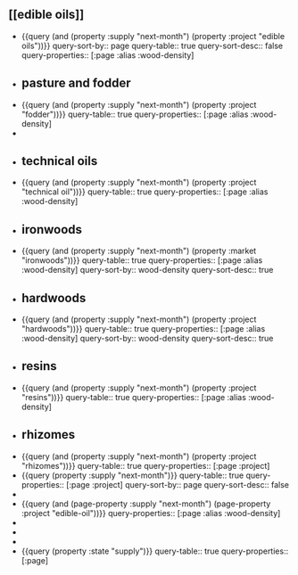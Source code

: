 ## [[edible oils]]
- {{query (and (property :supply "next-month") (property :project "edible oils"))}}
  query-sort-by:: page
  query-table:: true
  query-sort-desc:: false
  query-properties:: [:page :alias :wood-density]
- ## pasture and fodder
- {{query (and (property :supply "next-month") (property :project "fodder"))}}
  query-table:: true
  query-properties:: [:page :alias :wood-density]
-
- ## technical oils
- {{query (and (property :supply "next-month") (property :project "technical oil"))}}
  query-table:: true
  query-properties:: [:page :alias :wood-density]
- ## ironwoods
- {{query (and (property :supply "next-month") (property :market "ironwoods"))}}
  query-table:: true
  query-properties:: [:page :alias :wood-density]
  query-sort-by:: wood-density
  query-sort-desc:: true
- ## hardwoods
- {{query (and (property :supply "next-month") (property :project "hardwoods"))}}
  query-table:: true
  query-properties:: [:page :alias :wood-density]
  query-sort-by:: wood-density
  query-sort-desc:: true
- ## resins
- {{query (and (property :supply "next-month") (property :project "resins"))}}
  query-table:: true
  query-properties:: [:page :alias :wood-density]
- ## rhizomes
- {{query (and (property :supply "next-month") (property :project "rhizomes"))}}
  query-table:: true
  query-properties:: [:page :project]
- {{query (property :supply "next-month")}}
  query-table:: true
  query-properties:: [:page :project]
  query-sort-by:: page
  query-sort-desc:: false
-
- {{query (and (page-property :supply "next-month") (page-property :project "edible-oil"))}}
  query-properties:: [:page :alias :wood-density]
-
-
-
- {{query (property :state "supply")}}
  query-table:: true
  query-properties:: [:page]